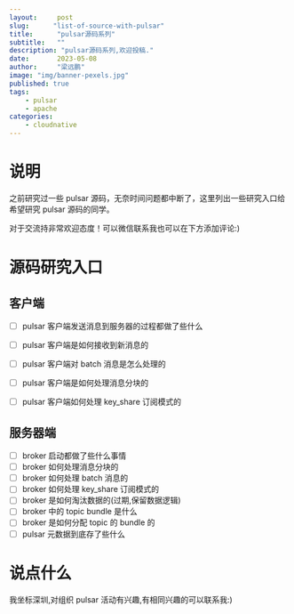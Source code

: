 ```yaml
---
layout:     post 
slug:      "list-of-source-with-pulsar"
title:      "pulsar源码系列"
subtitle:   ""
description: "pulsar源码系列,欢迎投稿."
date:       2023-05-08
author:     "梁远鹏"
image: "img/banner-pexels.jpg"
published: true
tags:
    - pulsar
    - apache
categories: 
    - cloudnative
---
```



# 说明

之前研究过一些 pulsar 源码，无奈时间问题都中断了，这里列出一些研究入口给希望研究 pulsar 源码的同学。

对于交流持非常欢迎态度！可以微信联系我也可以在下方添加评论:)

# 源码研究入口

## 客户端

- [ ] pulsar 客户端发送消息到服务器的过程都做了些什么
- [ ] pulsar 客户端是如何接收到新消息的
- [ ] pulsar 客户端对 batch 消息是怎么处理的
- [ ] pulsar 客户端是如何处理消息分块的
- [ ] pulsar 客户端如何处理 key_share 订阅模式的


## 服务器端

- [ ] broker 启动都做了些什么事情
- [ ] broker 如何处理消息分块的
- [ ] broker 如何处理 batch 消息的
- [ ] broker 如何处理 key_share 订阅模式的
- [ ] broker 是如何淘汰数据的(过期,保留数据逻辑)
- [ ] broker 中的 topic bundle 是什么
- [ ] broker 是如何分配 topic 的 bundle 的
- [ ] pulsar 元数据到底存了些什么

# 说点什么

我坐标深圳,对组织 pulsar 活动有兴趣,有相同兴趣的可以联系我:)
